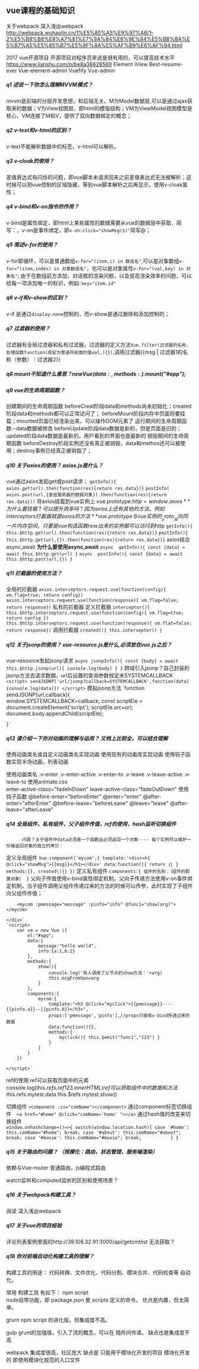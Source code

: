 ## vue课程的基础知识 ##

关于webpack 深入浅出webpack
 http://webpack.wuhaolin.cn/1%E5%85%A5%E9%97%A8/1-2%E5%B8%B8%E8%A7%81%E7%9A%84%E6%9E%84%E5%BB%BA%E5%B7%A5%E5%85%B7%E5%8F%8A%E5%AF%B9%E6%AF%94.html

2017 vue开源项目 开源项目对程序员来说是很有用的，可以提高技术水平
https://www.jianshu.com/p/be8a36626569
Element iView Best-resume-ever Vue-element-admin Vuefify
Vue-admin



##### q1 述说一下你怎么理解MVVM模式？
   mvvm是前端的分层开发思想，和后端无关。M为Model数据层,可以是通过ajax获取来的数据；V为View视图层，即html的模版结构；VM为ViewModel视图模型是核心，VM连接了M和V，提供了双向数据绑定的概念；
##### q2 v-text和v-html的区别？
   v-text不能解析数据中的标签，v-html可以解析。
##### q3 v-cloak的使用？
   差值表达式有闪烁的问题，即vue脚本未请求回来之前差值表达式无法被解析；这时候可以把vue控制的区域隐藏，等到vue脚本解析之后再显示，使用v-cloak属性；
##### q4 v-bind和v-on指令的作用？
   v-bind是属性绑定，即html上某些属性的数据需要从vue的数据层中获取，简写：，v-on是事件绑定，即`v-on:click="showMsg(1)"`简写@；
##### q5 简述v-for的使用？
   v-for即循环，可以是普通数组`v-for="(item,i) in 数组名"`,可以是对象数组`v-for="(item,index) in 对象数组名"`，也可以是对象属性`v-for="(val,key) in 对象名"`; 由于在数组前方添加，对话框的渲染问题，以及提高渲染效率的问题，可以给每一项添加唯一的标识，例如`:key="item.id"`
##### q6 v-if和v-show的区别？
   v-if 是通过`display:none`控制的，而v-show是通过删除和添加控制的；
##### q7 过滤器的使用？
   过滤器有全局过滤器和私有过滤器，过滤器的定义方法`Vue.filter(过滤器的名称，处理函数function(规定为管道符前面的值val,){})`,调用过滤器{{msg | 过滤器1的名称（参数）｜过滤器2}}
##### q8 $mount不知道什么意思？  new Vue({data:{},methods:{}}).$mount("#app");

##### q9 vue的生命周期函数？
   创建期间的生命周期函数
beforeCreat阶段data和methods尚未初始化；created阶段data和methods都可以正常访问了；
beforeMount阶段内存中页面将要挂载；mounted页面已经渲染出来，可以操作DOM元素了
   运行期间的生命周期函数--data数据被修改
beforeUpdate阶段data数据是新的，但是页面是旧的；updated阶段data数据是最新的，用户看到的界面也是最新的
   销毁期间的生命周期函数
beforeDestroy阶段实例还没有真正被销毁，data和methos还可以被使用；destroy事例已经真正被销毁了；

##### q10 关于axios的使用？ **axios.js是什么？**
 vue通过axios发起get或post请求；
 `getInfo(){ axios.get(url).then(function(res){return res.data})}`
 `postInfo( axios.post(url,{发给服务器的数据对象}).then(function(res){return res.data}))`
 将axios挂载到vue实例上 vue.prototype.$http=window.axios  **为什么要挂载？可以提升效率吗？ 因为axios上还有其他的方法，例如interceptors拦截器就是axios的方法**
 vue.prototype与vue实例的__proto__指向同一片内存空间，只要是vue构造函数new出来的实例都可以访问到$http
 `getInfo(){ this.$http.get(url).then(function(res){return res.data})}`
 `postInfo(){ this.$http.get(url,{}).then(function(res){return res.data})}`
 axios结合async,await **为什么要使用async,await**
 `async  getInfo(){ const {data} = await this.$http.get(url) }`
 `async  postInfo(){ const {data} = await this.$http.post(url,{}) }`

 ##### q11 拦截器的使用方法？
全局的拦截器
    `axios.interceptors.request.use(function(config){ vm.flag=true; return config})`		
    `axios.interceptors.request.use(function(response){ vm.flag=false; return response})`
私有的拦截器
   定义拦截器
	`interceptor(){ 
        this.$http.interseptors.request.use(function(config){ vm.flag=true; return config })
        this.$http.interseptors.request.use(function(response){ vm.flat=false; return response})`
   调用拦截器
	`created(){ this.intersepter() }`
##### q12 关于jsonp的使用？  **vue-resource.js是什么,必须放在vue.js之后？**
vue-resource发起jsonp请求
    `async jsonpInfo(){ const {body} = await this.$http.jsonp(url){ console.log(body) } }`
跨域引入jsonp？自己封装的jsonp方法去请求数据，url后设置的查询参数规定未SYSTEMCALLBACK
	`<script>
		sendJSONP('url/jsonp?callback=SYSTEMCALLBACK',function(data){console.log(data)})
    </script>`
模拟jsonp方法
    `function sendJSONP(url,callback){  
       window.SYSTEMCALLBACK=callback;
	   const scriptEle = document.createElement('script');
	   scriptEle.src=url;
	   document.body.appendChild(scriptEle);

    }`	

##### q13 请介绍一下你对动画的理解与运用？  文档上比较全，可以结合理解
使用动画类名或自定义动画类名实现动画
使用现有的动画库实现动画
使用钩子函数实现半场动画，列表动画

使用动画类名
  .v-enter .v-enter-active .v-enter-to
  .v-leave .v-leave-active .v-leave-to
使用animate.css  
  enter-active-class="fadeInDown" 
  leave-active-class="fadeOutDown"
使用钩子函数
@before-enter="beforeEnter" @enter="enter" @after-enter="afterEnter" 
@before-leave="beforeLeave" @leave="leave" @after-leave="afterLeave"

##### q14 全局组件，私有组件，父子组件传值，ref的使用，hash监听切换组件   
          问题？关于组件中data必须是一个函数且必须返回一个对象---- 每个实例可以维护一份被返回对象的独立的拷贝：
定义全局组件
    `Vue.component('mycom',{
		template:'<div><h1 @click="showMsg">{{msg}}</h1></div>'
		data:function(){ return ｛｝ }
		methods:{},
		created(){}
	})`
定义私有组件
	`components:{
		组件的名称：｛组件的配置对象｝
	}`
父向子传值使用v-bind属性绑定机制，父向子传递方法使用v-on事件绑定机制，当子组件调用父组件传递过来的方法的时候可以传参，此时实现了子组件向父组件传值；
    `<div id="app">
		
		<mycom :pmessage="message" :pinfo="info" @func1="show(arg)">  </mycom>
		
    </div>`
    `<script>
		var vm = new Vue ({
			el:"#app";
			data:{
				message:"hello world",
			    info:{a:1,b:2} 
			},
			methods:{
				show(){
					console.log('有人调用了父节点的show方法：'+arg)
					this.msgFromSon=arg
				}
			},
			components:{
				mycom:{
					template:"<h3 @click="myclick">{{pmessage}}----{{pinfo.a}}--{{pinfo.b}}</h3>",
					props:['pmessage','pinfo'],//props只接收v-bind传递过来的数据
					data:function(){},
					methods:{
						myclick(){ this.$emit("func1","123") }
					}
				}
			}
        })

	</script>`
ref的使用
<mycom ref="mytest"></mycom>
ref可以获取页面中的元素 console.log(this.$refs.ref123.innerHTML)
ref可以获取组件中的数据和方法  this.$refs.mytest.data    this.$refs.mytest.show()

切换组件 `<component :is="comName"></component>`
通过component标签切换组件　`<a href="#home" @click="comName='home' "></a>`
通过hash值的改变来切换组件  
	`window.onhashchange=()=>{
		switch(window.location.hash){
			case '#home':
				this.comName="#home";
				break;
			case '#about':
				this.comName="#about";
				break;
			case '#movie':
				this.comName="#movie";
				break;			
		}
	}`


##### q15 关于路由的问题？ （规模化：路由，状态管理，服务端渲染）
 依赖与Vue-router  普通路由，js编程式路由

 watch监听和computed监听的区别和使用场景？


##### q16 关于webpack构建工具？

阅读 深入浅出webpack

##### q17 关于vue的项目经验



评论列表案例里面的http://39.106.32.91:3000/api/getcmtlist 无法获取？

##### q18 你对前端自动化构建工具的理解？

构建工具的用途：
代码转换、文件优化、代码分割、模块合并、代码检查等 自动化。

常用 构建工具 有如下：
npm script  
node自带功能，即 package.json 里 scripts 定义的命令。
优点是内置，但太简单。


grunt
npm script 的进化版，但集成度不高。

gulp 
grunt的加强版，引入了流的概念，可以在 插件间传递。
缺点也是集成度不高

webpack
集成度很高，社区庞大
缺点是 只能用于模块化开发的项目    模块化开发的 即使用模块化规范的入口文件
